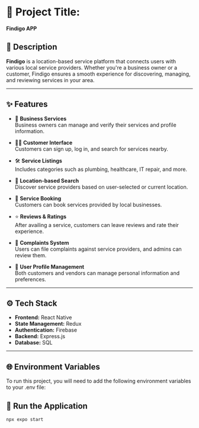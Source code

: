 # 📱 Project Title:
**Findigo APP**

## 📝 Description

**Findigo** is a location-based service platform that connects users with various local service providers. Whether you're a business owner or a customer, Findigo ensures a smooth experience for discovering, managing, and reviewing services in your area.

---

## ✨ Features

- 🧰 **Business Services**  
  Business owners can manage and verify their services and profile information.

- 🙋‍♂️ **Customer Interface**  
  Customers can sign up, log in, and search for services nearby.

- 🛠️ **Service Listings**  
  Includes categories such as plumbing, healthcare, IT repair, and more.

- 📍 **Location-based Search**  
  Discover service providers based on user-selected or current location.

- 📆 **Service Booking**  
  Customers can book services provided by local businesses.

- ⭐ **Reviews & Ratings**  
  After availing a service, customers can leave reviews and rate their experience.

- 📝 **Complaints System**  
  Users can file complaints against service providers, and admins can review them.

- 👤 **User Profile Management**  
  Both customers and vendors can manage personal information and preferences.

---

## ⚙️ Tech Stack

- **Frontend:** React Native
- **State Management:** Redux  
- **Authentication:** Firebase  
- **Backend:** Express.js  
- **Database:** SQL

---


## 🌐 Environment Variables

To run this project, you will need to add the following environment variables to your .env file:

## 🚀 Run the Application

```bash
npx expo start
```
